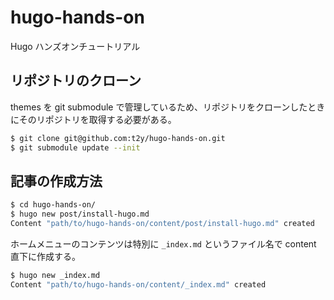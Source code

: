 # hugo-hands-on

Hugo ハンズオンチュートリアル

## リポジトリのクローン

themes を git submodule で管理しているため、リポジトリをクローンしたときにそのリポジトリを取得する必要がある。

```bash
$ git clone git@github.com:t2y/hugo-hands-on.git
$ git submodule update --init
```

## 記事の作成方法

```bash
$ cd hugo-hands-on/
$ hugo new post/install-hugo.md
Content "path/to/hugo-hands-on/content/post/install-hugo.md" created
```

ホームメニューのコンテンツは特別に `_index.md` というファイル名で content 直下に作成する。

```bash
$ hugo new _index.md
Content "path/to/hugo-hands-on/content/_index.md" created
```
